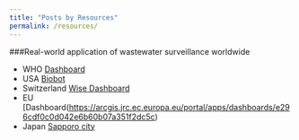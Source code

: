 ```yaml
---
title: "Posts by Resources"
permalink: /resources/
---
```



###Real-world application of wastewater surveillance worldwide
- WHO [Dashboard](https://data.who.int/dashboards/covid19/wastewater#:~:text=Monitoring%20the%20concentration%20levels%20of,are%20still%20infectious%20to%20others.)
- USA [Biobot](https://biobot.io/)  
- Switzerland [Wise Dashboard](https://wise.ethz.ch/)  
- EU [Dashboard(https://arcgis.jrc.ec.europa.eu/portal/apps/dashboards/e296cdf0c0d042e6b60b07a351f2dc5c)  
- Japan [Sapporo city](https://www.city.sapporo.jp.e.ain.hp.transer.com/gesui/surveillance.html)  


